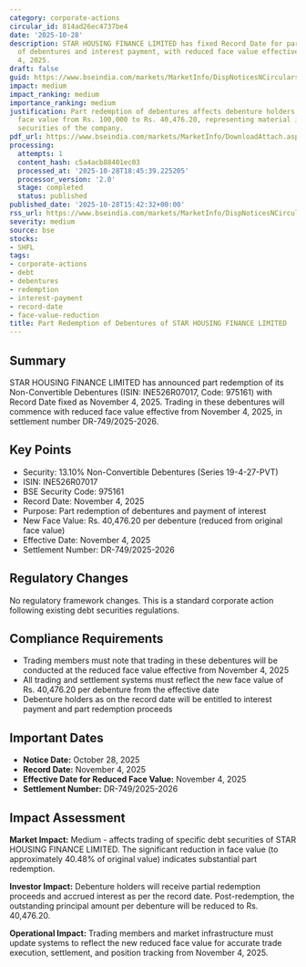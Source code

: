 ```yaml
---
category: corporate-actions
circular_id: 814ad26ec4737be4
date: '2025-10-28'
description: STAR HOUSING FINANCE LIMITED has fixed Record Date for part redemption
  of debentures and interest payment, with reduced face value effective from November
  4, 2025.
draft: false
guid: https://www.bseindia.com/markets/MarketInfo/DispNoticesNCirculars.aspx?Noticeid={5EDD851F-6AEC-4F89-A64E-6DAEC0D8435F}&noticeno=20251028-54&dt=10/28/2025&icount=54&totcount=64&flag=0
impact: medium
impact_ranking: medium
importance_ranking: medium
justification: Part redemption of debentures affects debenture holders with reduced
  face value from Rs. 100,000 to Rs. 40,476.20, representing material impact on debt
  securities of the company.
pdf_url: https://www.bseindia.com/markets/MarketInfo/DownloadAttach.aspx?id=20251028-54&attachedId=
processing:
  attempts: 1
  content_hash: c5a4acb88401ec03
  processed_at: '2025-10-28T18:45:39.225205'
  processor_version: '2.0'
  stage: completed
  status: published
published_date: '2025-10-28T15:42:32+00:00'
rss_url: https://www.bseindia.com/markets/MarketInfo/DispNoticesNCirculars.aspx?Noticeid={5EDD851F-6AEC-4F89-A64E-6DAEC0D8435F}&noticeno=20251028-54&dt=10/28/2025&icount=54&totcount=64&flag=0
severity: medium
source: bse
stocks:
- SHFL
tags:
- corporate-actions
- debt
- debentures
- redemption
- interest-payment
- record-date
- face-value-reduction
title: Part Redemption of Debentures of STAR HOUSING FINANCE LIMITED
---
```


## Summary

STAR HOUSING FINANCE LIMITED has announced part redemption of its Non-Convertible Debentures (ISIN: INE526R07017, Code: 975161) with Record Date fixed as November 4, 2025. Trading in these debentures will commence with reduced face value effective from November 4, 2025, in settlement number DR-749/2025-2026.

## Key Points

- Security: 13.10% Non-Convertible Debentures (Series 19-4-27-PVT)
- ISIN: INE526R07017
- BSE Security Code: 975161
- Record Date: November 4, 2025
- Purpose: Part redemption of debentures and payment of interest
- New Face Value: Rs. 40,476.20 per debenture (reduced from original face value)
- Effective Date: November 4, 2025
- Settlement Number: DR-749/2025-2026

## Regulatory Changes

No regulatory framework changes. This is a standard corporate action following existing debt securities regulations.

## Compliance Requirements

- Trading members must note that trading in these debentures will be conducted at the reduced face value effective from November 4, 2025
- All trading and settlement systems must reflect the new face value of Rs. 40,476.20 per debenture from the effective date
- Debenture holders as on the record date will be entitled to interest payment and part redemption proceeds

## Important Dates

- **Notice Date:** October 28, 2025
- **Record Date:** November 4, 2025
- **Effective Date for Reduced Face Value:** November 4, 2025
- **Settlement Number:** DR-749/2025-2026

## Impact Assessment

**Market Impact:** Medium - affects trading of specific debt securities of STAR HOUSING FINANCE LIMITED. The significant reduction in face value (to approximately 40.48% of original value) indicates substantial part redemption.

**Investor Impact:** Debenture holders will receive partial redemption proceeds and accrued interest as per the record date. Post-redemption, the outstanding principal amount per debenture will be reduced to Rs. 40,476.20.

**Operational Impact:** Trading members and market infrastructure must update systems to reflect the new reduced face value for accurate trade execution, settlement, and position tracking from November 4, 2025.
